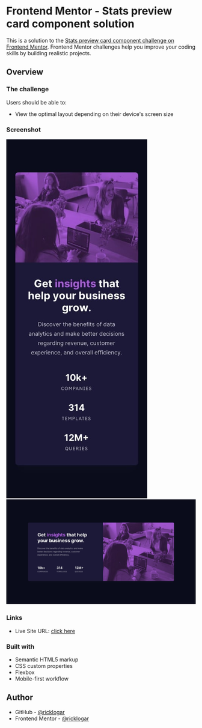 # Frontend Mentor - Stats preview card component solution

This is a solution to the [Stats preview card component challenge on Frontend Mentor](https://www.frontendmentor.io/challenges/stats-preview-card-component-8JqbgoU62). Frontend Mentor challenges help you improve your coding skills by building realistic projects. 

## Overview

### The challenge

Users should be able to:

- View the optimal layout depending on their device's screen size

### Screenshot

![Preview](./design/mobile-design.jpg)
![Preview](./design/desktop-design.jpg)

### Links

- Live Site URL: [click here](https://ricklogar.github.io/stats-preview-card-component/)


### Built with

- Semantic HTML5 markup
- CSS custom properties
- Flexbox
- Mobile-first workflow


## Author

- GitHub - [@ricklogar](https://github.com/ricklogar)
- Frontend Mentor - [@ricklogar](https://www.frontendmentor.io/profile/ricklogar)

